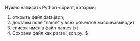 Нужно написать Python-скрипт, который:

1. открыть файл data.json,
2. достаем поле "name" у всех объектов массивавыводит
3. список имён в файл names.txt
4. Сохрани файл как parse_json.py.
   $
